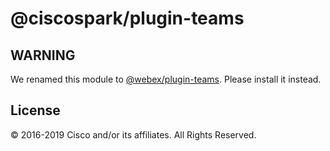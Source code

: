 # @ciscospark/plugin-teams

## WARNING

We renamed this module to [@webex/plugin-teams](https://www.npmjs.com/package/@webex/plugin-teams). Please install it instead.

## License

© 2016-2019 Cisco and/or its affiliates. All Rights Reserved.
